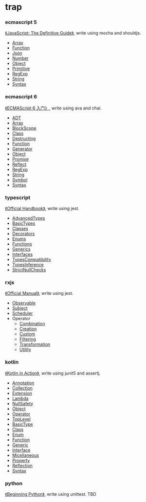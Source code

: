 # trap

### ecmascript 5
[《JavaScript: The Definitive Guide》](https://book.douban.com/subject/5303032/), write using mocha and shouldjs.
- [Array](./javascript/ecmascript5/Array.js)
- [Function](./javascript/ecmascript5/Function.js)
- [Json](./javascript/ecmascript5/Json.js)
- [Number](./javascript/ecmascript5/Number.js)
- [Object](./javascript/ecmascript5/Object.js)
- [Primitive](./javascript/ecmascript5/Primitive.js)
- [RegExp](./javascript/ecmascript5/RegExp.js)
- [String](./javascript/ecmascript5/String.js)
- [Syntax](./javascript/ecmascript5/Syntax.js)

### ecmascript 6
[《ECMAScript 6 入门》](http://es6.ruanyifeng.com/), write using ava and chai.
- [ADT](./javascript/ecmascript6/ADT.js)
- [Array](./javascript/ecmascript6/Array.js)
- [BlockScope](./javascript/ecmascript6/BlockScope.js)
- [Class](./javascript/ecmascript6/Class.js)
- [Destructing](./javascript/ecmascript6/Destructing.js)
- [Function](./javascript/ecmascript6/Function.js)
- [Generator](./javascript/ecmascript6/Generator.js)
- [Object](./javascript/ecmascript6/Object.js)
- [Promise](./javascript/ecmascript6/Promise.js)
- [Reflect](./javascript/ecmascript6/Reflect.js)
- [RegExp](./javascript/ecmascript6/RegExp.js)
- [String](./javascript/ecmascript6/String.js)
- [Symbol](./javascript/ecmascript6/Symbol.js)
- [Syntax](./javascript/ecmascript6/Syntax.js)

### typescript
[《Official Handbook》](https://www.typescriptlang.org/docs/home.html), write using jest.
- [AdvancedTypes](./typescript/tests/basic/AdvancedTypes.ts)
- [BasicTypes](./typescript/tests/basic/BasicTypes.ts)
- [Classes](./typescript/tests/basic/Classes.ts)
- [Decorators](./typescript/tests/basic/Decorators.ts)
- [Enums](./typescript/tests/basic/Enums.ts)
- [Functions](./typescript/tests/basic/Functions.ts)
- [Generics](./typescript/tests/basic/Generics.ts)
- [Interfaces](./typescript/tests/basic/Interfaces.ts)
- [TypesCompatibility](./typescript/tests/basic/TypesCompatibility.ts)
- [TypesInference](./typescript/tests/basic/TypesInference.ts)
- [StrictNullChecks](./typescript/tests/basic/strictNullChecks/StrictNullChecks.ts)

### rxjs
[《Official Manual》](http://reactivex.io/rxjs/manual/overview.html), write using jest.
- [Observable](./typescript/tests/rxjs/Observable.ts)
- [Subject](./typescript/tests/rxjs/Subject.ts)
- [Scheduler](./typescript/tests/rxjs/Scheduler.ts)
- Operator
    - [Combination](./typescript/tests/rxjs/operator/Combination.ts)
    - [Creation](./typescript/tests/rxjs/operator/Creation.ts)
    - [Custom](./typescript/tests/rxjs/operator/Custom.ts)
    - [Filtering](./typescript/tests/rxjs/operator/Filtering.ts)
    - [Transformation](./typescript/tests/rxjs/operator/Transformation.ts)
    - [Utility](./typescript/tests/rxjs/operator/Utility.ts)

### kotlin
[《Kotlin in Action》](https://book.douban.com/subject/26687631/), write using junit5 and assertj.
- [Annotation](./kotlin/src/test/kotlin/cn/staynoob/trap/kotlin/basic/annotation/AnnotationSpec.kt)
- [Collection](./kotlin/src/test/kotlin/cn/staynoob/trap/kotlin/basic/collection/CollectionSpec.kt)
- [Extension](./kotlin/src/test/kotlin/cn/staynoob/trap/kotlin/basic/extension/ExtensionSpec.kt)
- [Lambda](./kotlin/src/test/kotlin/cn/staynoob/trap/kotlin/basic/lambda/LambdaSpec.kt)
- [NullSafety](./kotlin/src/test/kotlin/cn/staynoob/trap/kotlin/basic/nullsafety/NullSafetySpec.kt)
- [Object](./kotlin/src/test/kotlin/cn/staynoob/trap/kotlin/basic/object/ObjectSpec.kt)
- [Operator](./kotlin/src/test/kotlin/cn/staynoob/trap/kotlin/basic/operator/OperatorSpec.kt)
- [TopLevel](./kotlin/src/test/kotlin/cn/staynoob/trap/kotlin/basic/toplevel/TopLevelSpec.kt)
- [BasicType](./kotlin/src/test/kotlin/cn/staynoob/trap/kotlin/basic/BasicTypeSpec.kt)
- [Class](./kotlin/src/test/kotlin/cn/staynoob/trap/kotlin/basic/ClassSpec.kt)
- [Enum](./kotlin/src/test/kotlin/cn/staynoob/trap/kotlin/basic/EnumSpec.kt)
- [Function](./kotlin/src/test/kotlin/cn/staynoob/trap/kotlin/basic/FunctionSpec.kt)
- [Generic](./kotlin/src/test/kotlin/cn/staynoob/trap/kotlin/basic/GenericSpec.kt)
- [Interface](./kotlin/src/test/kotlin/cn/staynoob/trap/kotlin/basic/InterfaceSpec.kt)
- [Micellaneous](./kotlin/src/test/kotlin/cn/staynoob/trap/kotlin/basic/MicellaneousSpec.kt)
- [Property](./kotlin/src/test/kotlin/cn/staynoob/trap/kotlin/basic/PropertySpec.kt)
- [Reflection](./kotlin/src/test/kotlin/cn/staynoob/trap/kotlin/basic/ReflectionSpec.kt)
- [Syntax](./kotlin/src/test/kotlin/cn/staynoob/trap/kotlin/basic/SyntaxSpec.kt)

### python
[《Beginning Python》](https://book.douban.com/subject/1482162/), write using unittest. TBD
